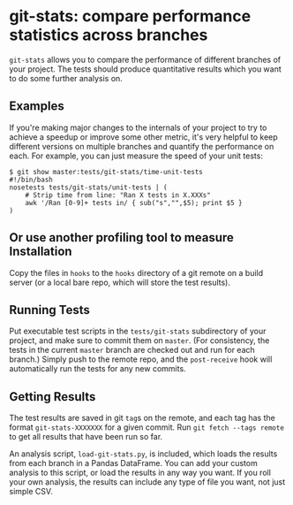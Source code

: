git-stats: compare performance statistics across branches
=========================================================

`git-stats` allows you to compare the performance of different branches
of your project.
The tests should produce quantitative results which you want to do some
further analysis on.

Examples
--------
If you're making major changes to the internals of your project to try to
achieve a speedup or improve some other metric, it's very helpful to keep
different versions on multiple branches and quantify the performance
on each.
For example, you can just measure the speed of your unit tests:

    $ git show master:tests/git-stats/time-unit-tests
    #!/bin/bash
    nosetests tests/git-stats/unit-tests | (
        # Strip time from line: "Ran X tests in X.XXXs"
        awk '/Ran [0-9]+ tests in/ { sub("s","",$5); print $5 }
    )

Or use another profiling tool to measure 
Installation
------------
Copy the files in `hooks` to the `hooks` directory of a git remote on a
build server (or a local bare repo, which will store the test results).

Running Tests
-------------
Put executable test scripts in the `tests/git-stats` subdirectory of your
project, and make sure to commit them on `master`.
(For consistency, the tests in the current `master` branch are checked out
and run for each branch.)
Simply push to the remote repo, and the `post-receive` hook will automatically
run the tests for any new commits.

Getting Results
---------------
The test results are saved in git `tag`s on the remote,
and each tag has the format `git-stats-XXXXXXX` for a given commit.
Run `git fetch --tags remote` to get all results that have been run so far.

An analysis script, `load-git-stats.py`, is included,
which loads the results from each branch in a Pandas DataFrame.
You can add your custom analysis to this script, or load the results
in any way you want.
If you roll your own analysis, the results can include any type of file
you want, not just simple CSV.
